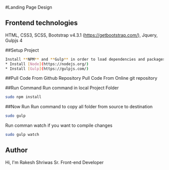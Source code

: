 #Landing Page Design

## Frontend technologies

HTML, CSS3, SCSS, Bootstrap v4.3.1 (https://getbootstrap.com/), Jquery, Gulpjs 4

##Setup Project

```bash
Install **NPM** and **Gulp** in order to load dependencies and packages globally.
* Install [Node](https://nodejs.org/)
* Install [Gulp](https://gulpjs.com/)
```
##Pull Code From Github Repository
Pull Code From Online git repository

##Run Command
Run command in local Project Folder

```bash
sudo npm install
```
##Now Run
Run command to copy all folder from source to destination

```bash
sudo gulp
```
Run comman watch if you want to compile changes
```bash
sudo gulp watch
```

## Author
Hi, I'm
Rakesh Shriwas
Sr. Front-end Developer

